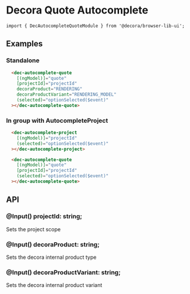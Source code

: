# Decora Quote Autocomplete

`import { DecAutocompleteQuoteModule } from '@decora/browser-lib-ui';`

## Examples

### Standalone

```html
  <dec-autocomplete-quote
    [(ngModel)]="quote"
    [projectId]="projectId"
    decoraProduct="RENDERING"
    decoraProductVariant="RENDERING_MODEL"
    (selected)="optionSelected($event)"
  ></dec-autocomplete-quote>
```

### In group with AutocompleteProject

```html
  <dec-autocomplete-project
    [(ngModel)]="projectId"
    (selected)="optionSelected($event)"
  ></dec-autocomplete-project>

  <dec-autocomplete-quote
    [(ngModel)]="quote"
    [projectId]="projectId"
    (selected)="optionSelected($event)"
  ></dec-autocomplete-quote>
```

## API

### @Input() projectId: string;

Sets the project scope

### @Input() decoraProduct: string;

Sets the decora internal product type

### @Input() decoraProductVariant: string;

Sets the decora internal product variant
